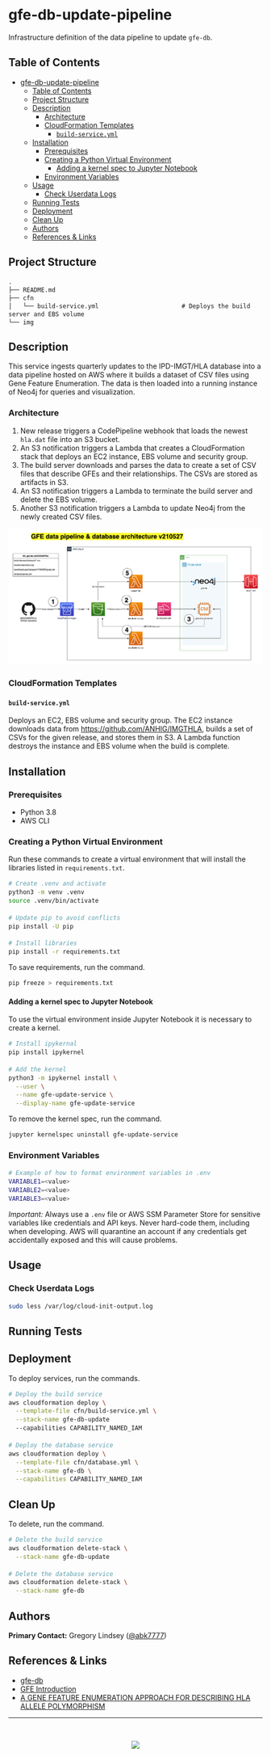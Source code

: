 gfe-db-update-pipeline
=====================

Infrastructure definition of the data pipeline to update `gfe-db`.

## Table of Contents
<!-- Comment out lines to remove them from the TOC. Uncomment them and save the document to update the TOC. -->
- [gfe-db-update-pipeline](#gfe-db-update-pipeline)
  - [Table of Contents](#table-of-contents)
  - [Project Structure](#project-structure)
  - [Description](#description)
    - [Architecture](#architecture)
    - [CloudFormation Templates](#cloudformation-templates)
      - [`build-service.yml`](#build-serviceyml)
  - [Installation](#installation)
    - [Prerequisites](#prerequisites)
    - [Creating a Python Virtual Environment](#creating-a-python-virtual-environment)
      - [Adding a kernel spec to Jupyter Notebook](#adding-a-kernel-spec-to-jupyter-notebook)
    - [Environment Variables](#environment-variables)
  - [Usage](#usage)
    - [Check Userdata Logs](#check-userdata-logs)
  - [Running Tests](#running-tests)
  - [Deployment](#deployment)
  - [Clean Up](#clean-up)
  - [Authors](#authors)
  - [References & Links](#references--links)

## Project Structure 
```
.
├── README.md
├── cfn
│   └── build-service.yml                       # Deploys the build server and EBS volume
└── img
```

## Description
This service ingests quarterly updates to the IPD-IMGT/HLA database into a data pipeline hosted on AWS where it builds a dataset of CSV files using Gene Feature Enumeration. The data is then loaded into a running instance of Neo4j for queries and visualization.

### Architecture
1. New release triggers a CodePipeline webhook that loads the newest `hla.dat` file into an S3 bucket.
2. An S3 notification triggers a Lambda that creates a CloudFormation stack that deploys an EC2 instance, EBS volume and security group.
3. The build server downloads and parses the data to create a set of CSV files that describe GFEs and their relationships. The CSVs are stored as artifacts in S3.
4. An S3 notification triggers a Lambda to terminate the build server and delete the EBS volume.
5. Another S3 notification triggers a Lambda to update Neo4j from the newly created CSV files.


![gfe-db-architecture](img/gfe-db-arch-v210529.png)

### CloudFormation Templates

#### `build-service.yml`
Deploys an EC2, EBS volume and security group. The EC2 instance downloads data from https://github.com/ANHIG/IMGTHLA, builds a set of CSVs for the given release, and stores them in S3. A Lambda function destroys the instance and EBS volume when the build is complete.

## Installation

### Prerequisites
* Python 3.8
* AWS CLI

### Creating a Python Virtual Environment
Run these commands to create a virtual environment that will install the libraries listed in `requirements.txt`.
```bash
# Create .venv and activate
python3 -m venv .venv
source .venv/bin/activate

# Update pip to avoid conflicts
pip install -U pip

# Install libraries
pip install -r requirements.txt
```

To save requirements, run the command.
```bash
pip freeze > requirements.txt
```

#### Adding a kernel spec to Jupyter Notebook
To use the virtual environment inside Jupyter Notebook it is necessary to create a kernel.
```bash
# Install ipykernal
pip install ipykernel

# Add the kernel
python3 -m ipykernel install \
  --user \
  --name gfe-update-service \
  --display-name gfe-update-service
```

To remove the kernel spec, run the command.
```bash
jupyter kernelspec uninstall gfe-update-service
```

### Environment Variables
```bash
# Example of how to format environment variables in .env
VARIABLE1=<value>
VARIABLE2=<value>
VARIABLE3=<value>
```

*Important:* Always use a `.env` file or AWS SSM Parameter Store for sensitive variables like credentials and API keys. Never hard-code them, including when developing. AWS will quarantine an account if any credentials get accidentally exposed and this will cause problems.

## Usage

### Check Userdata Logs
```bash
sudo less /var/log/cloud-init-output.log
```

## Running Tests

## Deployment
To deploy services, run the commands.
```bash
# Deploy the build service
aws cloudformation deploy \
  --template-file cfn/build-service.yml \
  --stack-name gfe-db-update
  --capabilities CAPABILITY_NAMED_IAM

# Deploy the database service
aws cloudformation deploy \
  --template-file cfn/database.yml \
  --stack-name gfe-db \
  --capabilities CAPABILITY_NAMED_IAM
```

## Clean Up
To delete, run the command.
```bash
# Delete the build service
aws cloudformation delete-stack \
  --stack-name gfe-db-update

# Delete the database service
aws cloudformation delete-stack \
  --stack-name gfe-db
```

## Authors
**Primary Contact:** Gregory Lindsey ([@abk7777](https://github.com/abk7777))

## References & Links
* [gfe-db](https://github.com/nmdp-bioinformatics/gfe-db)
* [GFE Introduction](https://github.com/nmdp-bioinformatics/GFE/wiki/GFE-Introduction)
* [A GENE FEATURE ENUMERATION APPROACH FOR DESCRIBING HLA ALLELE POLYMORPHISM](https://www.ncbi.nlm.nih.gov/pmc/articles/PMC4674356/)

-----------------
<br>
<p align="center">
  <img src="https://bethematch.org/content/site/images/btm_logo.png">
</p>